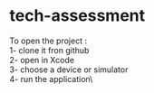 # tech-assessment
To open the project :\
1- clone it fron github\
2- open in Xcode\
3- choose a device or simulator\
4- run the application\

